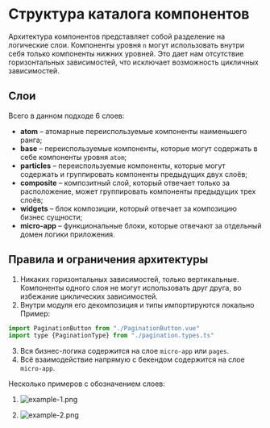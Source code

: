 # Структура каталога компонентов

Архитектура компонентов представляет собой разделение на логические слои.
Компоненты уровня `n` могут использовать внутри себя только компоненты нижних уровней.
Это дает нам отсутствие горизонтальных зависимостей, что исключает возможность цикличных зависимостей.

## Слои

Всего в данном подходе 6 слоев:

- **atom** – атомарные переиспользуемые компоненты наименьшего ранга;
- **base** – переиспользуемые компоненты, которые могут содержать в себе компоненты уровня `atom`;
- **particles** – переиспользуемые компоненты, которые могут содержать и группировать компоненты предыдущих двух слоёв;
- **composite** – композитный слой, который отвечает только за расположение, может группировать компоненты предыдущих
  трех слоёв;
- **widgets** – блок композиции, который отвечает за композицию бизнес сущности;
- **micro-app** – функциональные блоки, которые отвечают за отдельный домен логики приложения.

## Правила и ограничения архитектуры

1. Никаких горизонтальных зависимостей, только вертикальные. Компоненты одного слоя не могут использовать друг друга, во
   избежание циклических зависимостей.
2. Внутри модуля его декомпозиция и типы импортируются локально
   Пример:

```javascript
import PaginationButton from "./PaginationButton.vue"
import type {PaginationType} from "./pagination.types.ts"
```

3. Вся бизнес-логика содержится на слое `micro-app` или `pages`.
4. Всё взаимодействие напрямую с бекендом содержится на слое `micro-app`.

Несколько примеров с обозначением слоев:

1. ![example-1.png](/nuxt/example-1.png)

2. ![example-2.png](/nuxt/example-2.png)

